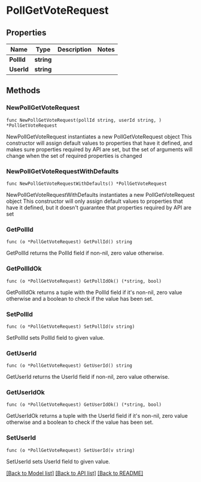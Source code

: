 # PollGetVoteRequest

## Properties

Name | Type | Description | Notes
------------ | ------------- | ------------- | -------------
**PollId** | **string** |  | 
**UserId** | **string** |  | 

## Methods

### NewPollGetVoteRequest

`func NewPollGetVoteRequest(pollId string, userId string, ) *PollGetVoteRequest`

NewPollGetVoteRequest instantiates a new PollGetVoteRequest object
This constructor will assign default values to properties that have it defined,
and makes sure properties required by API are set, but the set of arguments
will change when the set of required properties is changed

### NewPollGetVoteRequestWithDefaults

`func NewPollGetVoteRequestWithDefaults() *PollGetVoteRequest`

NewPollGetVoteRequestWithDefaults instantiates a new PollGetVoteRequest object
This constructor will only assign default values to properties that have it defined,
but it doesn't guarantee that properties required by API are set

### GetPollId

`func (o *PollGetVoteRequest) GetPollId() string`

GetPollId returns the PollId field if non-nil, zero value otherwise.

### GetPollIdOk

`func (o *PollGetVoteRequest) GetPollIdOk() (*string, bool)`

GetPollIdOk returns a tuple with the PollId field if it's non-nil, zero value otherwise
and a boolean to check if the value has been set.

### SetPollId

`func (o *PollGetVoteRequest) SetPollId(v string)`

SetPollId sets PollId field to given value.


### GetUserId

`func (o *PollGetVoteRequest) GetUserId() string`

GetUserId returns the UserId field if non-nil, zero value otherwise.

### GetUserIdOk

`func (o *PollGetVoteRequest) GetUserIdOk() (*string, bool)`

GetUserIdOk returns a tuple with the UserId field if it's non-nil, zero value otherwise
and a boolean to check if the value has been set.

### SetUserId

`func (o *PollGetVoteRequest) SetUserId(v string)`

SetUserId sets UserId field to given value.



[[Back to Model list]](../README.md#documentation-for-models) [[Back to API list]](../README.md#documentation-for-api-endpoints) [[Back to README]](../README.md)


